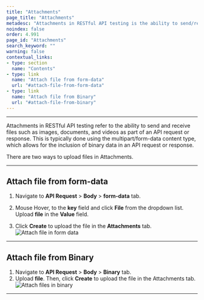 ```yaml
---
title: "Attachments"
page_title: "Attachments"
metadesc: "Attachments in RESTful API testing is the ability to send/receive files such as images, docs, and videos as part of an API request or response"
noindex: false
order: 4.991
page_id: "Attachments"
search_keyword: ""
warning: false
contextual_links:
- type: section
  name: "Contents" 
- type: link
  name: "Attach file from form-data"
  url: "#attach-file-from-form-data"
- type: link
  name: "Attach file from Binary"
  url: "#attach-file-from-binary"
---
```


---

Attachments in RESTful API testing refer to the ability to send and receive files such as images, documents, and videos as part of an API request or response. This is typically done using the multipart/form-data content type, which allows for the inclusion of binary data in an API request or response. 

There are two ways to upload files in Attachments.

---

## **Attach file from form-data**

1. Navigate to **API Request** > **Body** > **form-data** tab.

2. Mouse Hover, to the **key** field and click **File** from the dropdown list. Upload **file** in the **Value** field.

3. Click **Create** to upload the file in the **Attachments** tab. ![Attach file in form data](https://s3.amazonaws.com/static-docs.testsigma.com/new_images/projects/overview/attachment_formdata_restapi.gif)

---

## **Attach file from Binary**

1. Navigate to **API Request** > **Body** > **Binary** tab.
2. Upload **file**. Then, click **Create** to upload the file in the Attachments tab. ![Attach files in binary](https://s3.amazonaws.com/static-docs.testsigma.com/new_images/projects/overview/attachment_binary_restapi.gif)

---
